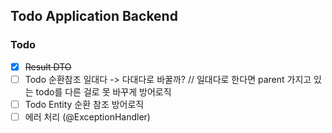## Todo Application Backend

### Todo

- [X] ~~Result DTO~~
- [ ] Todo 순환참조 일대다 -> 다대다로 바꿀까? // 일대다로 한다면 parent 가지고 있는 todo를 다른 걸로 못 바꾸게 방어로직
- [ ] Todo Entity 순환 참조 방어로직
- [ ] 에러 처리 (@ExceptionHandler)
